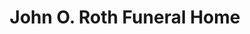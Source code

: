 ---
title: "John O. Roth Funeral Home"
url: /tonawanda/john-o-roth-funeral-home/
shop: funeral directors
---